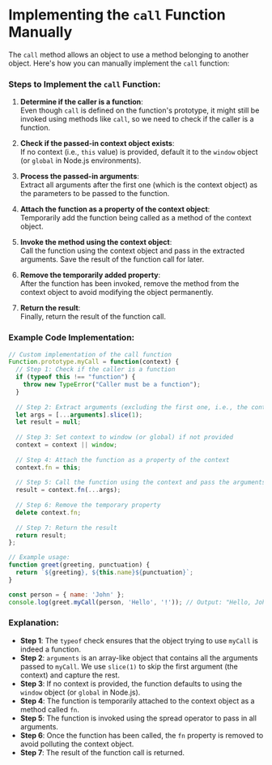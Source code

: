 # Implementing the `call` Function Manually

The `call` method allows an object to use a method belonging to another object. Here's how you can manually implement the `call` function:

### Steps to Implement the `call` Function:

1. **Determine if the caller is a function**:  
   Even though `call` is defined on the function's prototype, it might still be invoked using methods like `call`, so we need to check if the caller is a function.

2. **Check if the passed-in context object exists**:  
   If no context (i.e., `this` value) is provided, default it to the `window` object (or `global` in Node.js environments).

3. **Process the passed-in arguments**:  
   Extract all arguments after the first one (which is the context object) as the parameters to be passed to the function.

4. **Attach the function as a property of the context object**:  
   Temporarily add the function being called as a method of the context object.

5. **Invoke the method using the context object**:  
   Call the function using the context object and pass in the extracted arguments. Save the result of the function call for later.

6. **Remove the temporarily added property**:  
   After the function has been invoked, remove the method from the context object to avoid modifying the object permanently.

7. **Return the result**:  
   Finally, return the result of the function call.

### Example Code Implementation:

```javascript
// Custom implementation of the call function
Function.prototype.myCall = function(context) {
  // Step 1: Check if the caller is a function
  if (typeof this !== "function") {
    throw new TypeError("Caller must be a function");
  }
  
  // Step 2: Extract arguments (excluding the first one, i.e., the context)
  let args = [...arguments].slice(1);
  let result = null;
  
  // Step 3: Set context to window (or global) if not provided
  context = context || window;
  
  // Step 4: Attach the function as a property of the context
  context.fn = this;
  
  // Step 5: Call the function using the context and pass the arguments
  result = context.fn(...args);
  
  // Step 6: Remove the temporary property
  delete context.fn;
  
  // Step 7: Return the result
  return result;
};

// Example usage:
function greet(greeting, punctuation) {
  return `${greeting}, ${this.name}${punctuation}`;
}

const person = { name: 'John' };
console.log(greet.myCall(person, 'Hello', '!')); // Output: "Hello, John!"
```

### Explanation:

- **Step 1**: The `typeof` check ensures that the object trying to use `myCall` is indeed a function.
- **Step 2**: `arguments` is an array-like object that contains all the arguments passed to `myCall`. We use `slice(1)` to skip the first argument (the context) and capture the rest.
- **Step 3**: If no context is provided, the function defaults to using the `window` object (or `global` in Node.js).
- **Step 4**: The function is temporarily attached to the context object as a method called `fn`.
- **Step 5**: The function is invoked using the spread operator to pass in all arguments.
- **Step 6**: Once the function has been called, the `fn` property is removed to avoid polluting the context object.
- **Step 7**: The result of the function call is returned.

